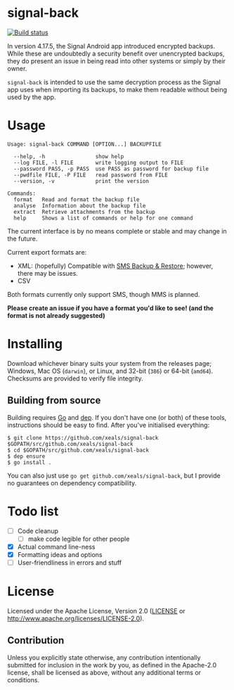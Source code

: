 # signal-back

[![Build status](https://travis-ci.org/xeals/signal-back.svg?branch=master)](https://travis-ci.org/xeals/signal-back)

In version 4.17.5, the Signal Android app introduced encrypted backups. While these are undoubtedly a security benefit over unencrypted backups, they do present an issue in being read into other systems or simply by their owner.

`signal-back` is intended to use the same decryption process as the Signal app uses when importing its backups, to make them readable without being used by the app.

# Usage

```
Usage: signal-back COMMAND [OPTION...] BACKUPFILE

  --help, -h                show help
  --log FILE, -l FILE       write logging output to FILE
  --password PASS, -p PASS  use PASS as password for backup file
  --pwdfile FILE, -P FILE   read password from FILE
  --version, -v             print the version

Commands:
  format   Read and format the backup file
  analyse  Information about the backup file
  extract  Retrieve attachments from the backup
  help     Shows a list of commands or help for one command
```

The current interface is by no means complete or stable and may change in the future.

Current export formats are:
- XML: (hopefully) Compatible with [SMS Backup & Restore](https://play.google.com/store/apps/details?id=com.riteshsahu.SMSBackupRestore); however, there may be issues.
- CSV

Both formats currently only support SMS, though MMS is planned.

**Please create an issue if you have a format you'd like to see! (and the format is not already suggested)**

# Installing

Download whichever binary suits your system from the releases page; Windows, Mac OS (`darwin`), or Linux, and 32-bit (`386`) or 64-bit (`amd64`). Checksums are provided to verify file integrity.

## Building from source

Building requires [Go](https://golang.org) and [dep](https://github.com/golang/dep). If you don't have one (or both) of these tools, instructions should be easy to find. After you've initialised everything:

```
$ git clone https://github.com/xeals/signal-back $GOPATH/src/github.com/xeals/signal-back
$ cd $GOPATH/src/github.com/xeals/signal-back
$ dep ensure
$ go install .
```

You can also just use `go get github.com/xeals/signal-back`, but I provide no guarantees on dependency compatibility.

# Todo list

- [ ] Code cleanup
  - [ ] make code legible for other people
- [x] Actual command line-ness
- [x] Formatting ideas and options
- [ ] User-friendliness in errors and stuff

# License

Licensed under the Apache License, Version 2.0 ([LICENSE](LICENSE)
or http://www.apache.org/licenses/LICENSE-2.0).

## Contribution

Unless you explicitly state otherwise, any contribution intentionally submitted
for inclusion in the work by you, as defined in the Apache-2.0 license, shall be
licensed as above, without any additional terms or conditions.
